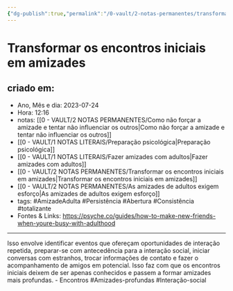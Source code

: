 ```yaml
---
{"dg-publish":true,"permalink":"/0-vault/2-notas-permanentes/transformar-os-encontros-iniciais-em-amizades/","tags":["permanente","AmizadeAdulta","Persistência","Abertura","Consistência","totalizante","Amizades-profundas","Interação-social"],"dgHomeLink":true,"dgShowLocalGraph":true,"dgShowFileTree":true,"dgEnableSearch":true}
---
```


# Transformar os encontros iniciais em amizades

## criado em: 
-  Ano, Mês e dia: 2023-07-24
- Hora: 12:16
- notas: [[0 - VAULT/2 NOTAS PERMANENTES/Como não forçar a amizade e tentar não influenciar os outros\|Como não forçar a amizade e tentar não influenciar os outros]] 
- [[0 - VAULT/1 NOTAS LITERAIS/Preparação psicológica\|Preparação psicológica]]
-  [[0 - VAULT/1 NOTAS LITERAIS/Fazer amizades com adultos\|Fazer amizades com adultos]]
- [[0 - VAULT/2 NOTAS PERMANENTES/Transformar os encontros iniciais em amizades\|Transformar os encontros iniciais em amizades]]
- [[0 - VAULT/2 NOTAS PERMANENTES/As amizades de adultos exigem esforço\|As amizades de adultos exigem esforço]]
- tags: #AmizadeAdulta #Persistência #Abertura #Consistência #totalizante 
- Fontes & Links: https://psyche.co/guides/how-to-make-new-friends-when-youre-busy-with-adulthood
---
Isso envolve identificar eventos que ofereçam oportunidades de interação repetida, preparar-se com antecedência para a interação social, iniciar conversas com estranhos, trocar informações de contato e fazer o acompanhamento de amigos em potencial. Isso faz com que os encontros iniciais deixem de ser apenas conhecidos e passem a formar amizades mais profundas. - Encontros #Amizades-profundas #Interação-social